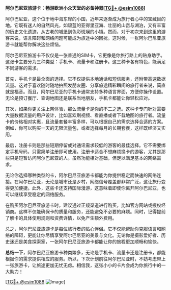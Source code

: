 **阿尔巴尼亚旅游卡：畅游欧洲小众天堂的必备神器[[TG💪+ @esim1088](https://t.me/s/esim1088)]**

阿尔巴尼亚，这个位于地中海东岸的小国，近年来逐渐成为旅行者心中的宝藏目的地。它既有迷人的自然风光，如碧蓝的亚得里亚海、壮丽的山峦与湖泊，又有丰富的历史文化遗迹，从古老的城堡到色彩斑斓的小镇。然而，对于初次来到这里的游客来说，语言障碍和网络问题可能成为旅途中的困扰。这时候，一张阿尔巴尼亚旅游卡就能帮你解决这些烦恼。

阿尔巴尼亚旅游卡不仅仅是一张普通的SIM卡，它更像是你旅行路上的贴身助手。这张卡主要分为三种类型：手机卡、流量卡和注册卡。这三种卡各有特色，能满足不同游客的需求。

首先，手机卡是最全面的选择。它不仅提供本地通话和短信服务，还附带高速数据流量。这对于喜欢随时随地拍照发朋友圈、分享旅途精彩瞬间的旅行者来说，简直就是福音。而且，阿尔巴尼亚的手机卡通常支持多种语言界面，方便你操作设置。无论是预订餐厅、查询地图还是联系当地朋友，手机卡都能让你轻松应对。

其次，如果你更关注上网体验，那么流量卡是你的不二之选。这种卡专门针对需要大量数据流量的用户设计，比如喜欢刷视频、看直播或者下载地图的旅行者。流量卡的价格相对实惠，且流量套餐丰富多样，可以根据自己的需求选择合适的方案。例如，你可以购买一天的无限流量包，或者选择每月的长期套餐，这样既经济又实用。

最后，注册卡则是那些短期停留或对通讯需求较低的游客的最佳选择。它不需要绑定手机号码，只需简单注册即可使用。注册卡适合不想麻烦换卡的游客，尤其是那些只是短暂访问阿尔巴尼亚的人。虽然功能相对基础，但足以满足基本的网络需求。

无论你选择哪种类型的卡，阿尔巴尼亚旅游卡都能为你提供稳定而快速的网络连接。在阿尔巴尼亚，无论是城市还是乡村，网络信号覆盖都非常广泛，这让旅行变得更加便捷。此外，这些卡还支持国际漫游，这意味着即使你离开阿尔巴尼亚，也可以继续享受稳定的网络服务。

在购买阿尔巴尼亚旅游卡时，建议通过正规渠道进行购买，比如官方网站或授权经销商。这样不仅能确保卡的质量和服务，还能避免不必要的麻烦。同时，记得提前了解卡的具体使用规则和资费详情，以免产生额外费用。

总之，阿尔巴尼亚旅游卡是每位旅行者的贴心伴侣。它不仅能帮助你克服语言和网络的障碍，更能让你尽情享受阿尔巴尼亚的美景与文化。无论你是摄影爱好者、历史迷还是美食探索家，一张阿尔巴尼亚旅游卡都能让你的旅程更加顺畅和愉快。

**总结一下**，阿尔巴尼亚旅游卡种类繁多，无论是手机卡、流量卡还是注册卡，都能根据你的需求提供相应的服务。所以，下次计划前往阿尔巴尼亚时，不妨考虑带上一张旅游卡，让旅途更加无忧无虑。相信我，这张小小的卡片会成为你旅行中的一大助力！

[[TG💪+ @esim1088](https://t.me/s/esim1088) ![Image](https://i.postimg.cc/4NQfJmqS/Snipaste-2025-05-13-00-14-12.png)]